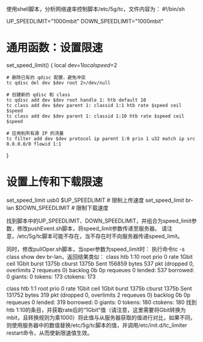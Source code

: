 使用shell脚本，分析网络速率控制脚本/etc/5g/tc，文件内容为：
#!/bin/sh

UP_SPEEDLIMIT="1000mbit"
DOWN_SPEEDLIMIT="1000mbit"

# 通用函数：设置限速
set_speed_limit() {
    local dev=$1
    local speed=$2

    # 删除已有的 qdisc 配置，避免冲突
    tc qdisc del dev $dev root 2>/dev/null

    # 创建新的 qdisc 和 class
    tc qdisc add dev $dev root handle 1: htb default 10
    tc class add dev $dev parent 1: classid 1:1 htb rate $speed ceil $speed
    tc class add dev $dev parent 1: classid 1:10 htb rate $speed ceil $speed

    # 应用到所有源 IP 的流量
    tc filter add dev $dev protocol ip parent 1:0 prio 1 u32 match ip src 0.0.0.0/0 flowid 1:1
}

# 设置上传和下载限速
set_speed_limit usb0 $UP_SPEEDLIMIT  # 限制上传速度
set_speed_limit br-lan $DOWN_SPEEDLIMIT  # 限制下载速度

找到脚本中的UP_SPEEDLIMIT、DOWN_SPEEDLIMIT，并组合为speed_limit参数，修改pushEvent.sh脚本，将speed_limit参数传递至服务器。
请注意，/etc/5g/tc脚本可能不存在，当不存在时不向服务器传递speed_limit。

同时，修改pullOper.sh脚本，当oper参数为speed_limit时：
执行命令tc -s class show dev br-lan，返回结果类似：
class htb 1:10 root prio 0 rate 1Gbit ceil 1Gbit burst 1375b cburst 1375b
 Sent 156859 bytes 537 pkt (dropped 0, overlimits 2 requeues 0)
 backlog 0b 0p requeues 0
 lended: 537 borrowed: 0 giants: 0
 tokens: 173 ctokens: 173

class htb 1:1 root prio 0 rate 1Gbit ceil 1Gbit burst 1375b cburst 1375b
 Sent 131752 bytes 319 pkt (dropped 0, overlimits 2 requeues 0)
 backlog 0b 0p requeues 0
 lended: 319 borrowed: 0 giants: 0
 tokens: 180 ctokens: 180
找到htb 1:10的条目，并获取rate后的“1Gbit”值（请注意，这里需要将Gbit转换为mbit，且转换规则为乘1000）将此值与从服务器获取的值进行对比，如果不同，则使用服务器中的数值替换/etc/5g/tc脚本的值，并调用/etc/init.d/tc_limiter restart命令，从而使新限速值生效。
